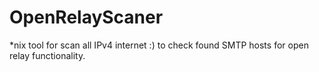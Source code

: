 OpenRelayScaner
===============

*nix tool for scan all IPv4 internet :) to check found SMTP hosts for open relay functionality.